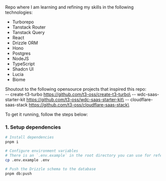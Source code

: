 Repo where I am learning and refining my skills in the following technologies:

- Turborepo
- Tanstack Router
- Tanstack Query
- React
- Drizzle ORM
- Hono
- Postgres
- NodeJS
- TypeScript
- Shadcn UI
- Lucia
- Biome

Shoutout to the following opensource projects that inspired this repo:\
-- create-t3-turbo https://github.com/t3-oss/create-t3-turbo\
-- wdc-saas-starter-kit https://github.com/t3-oss/wdc-saas-starter-kit\
-- cloudflare-saas-stack https://github.com/t3-oss/cloudflare-saas-stack\

To get it running, follow the steps below:

### 1. Setup dependencies

```bash
# Install dependencies
pnpm i

# Configure environment variables
# There is an `.env.example` in the root directory you can use for reference
cp .env.example .env

# Push the Drizzle schema to the database
pnpm db:push
```

